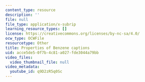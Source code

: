 ```yaml
---
content_type: resource
description: ''
file: null
file_type: application/x-subrip
learning_resource_types: []
license: https://creativecommons.org/licenses/by-nc-sa/4.0/
ocw_type: OCWFile
resourcetype: Other
title: Properties of Benzene captions
uid: acce5de5-0f7b-4c81-a027-fde3044a79bb
video_files:
  video_thumbnail_file: null
video_metadata:
  youtube_id: q9D2zR5q0Sc
---
```

